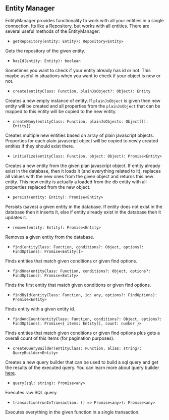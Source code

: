 ## Entity Manager

EntityManager provides functionality to work with all your entities in a single connection.
Its like a Repository, but works with all entities.
There are several useful methods of the EntityManager:

* `getRepository(entity: Entity): Repository<Entity>`

Gets the repository of the given entity.

* `hasId(entity: Entity): boolean`

Sometimes you want to check if your entity already has id or not. This maybe useful in situations when you want to
check if your object is new or not.

* `create(entityClass: Function, plainJsObject?: Object): Entity`

Creates a new empty instance of entity. If `plainJsObject` is given then new entity will be created and all properties
from the `plainJsObject` that can be mapped to this entity will be copied to the new entity.

* `createMany(entityClass: Function, plainJsObjects: Object[]): Entity[]`

Creates multiple new entities based on array of plain javascript objects. Properties for each plain javascript object
will be copied to newly created entities if they should exist there.

* `initialize(entityClass: Function, object: Object): Promise<Entity>`

Creates a new entity from the given plan javascript object. If entity already exist in the database, then
it loads it (and everything related to it), replaces all values with the new ones from the given object
and returns this new entity. This new entity is actually a loaded from the db entity with all properties
replaced from the new object.

* `persist(entity: Entity): Promise<Entity>`

Persists (saves) a given entity in the database. If entity does not exist in the database then it inserts it,
else if entity already exist in the database then it updates it.

* `remove(entity: Entity): Promise<Entity>`

Removes a given entity from the database.

* `find(entityClass: Function, conditions?: Object, options?: FindOptions): Promise<Entity[]>`

Finds entities that match given conditions or given find options.

* `findOne(entityClass: Function, conditions?: Object, options?: FindOptions): Promise<Entity>`

Finds the first entity that match given conditions or given find options.

* `findById(entityClass: Function, id: any, options?: FindOptions): Promise<Entity>`

Finds entity with a given entity id.

* `findAndCount(entityClass: Function, conditions?: Object, options?: FindOptions): Promise<{ items: Entity[], count: number }>`

Finds entities that match given conditions or given find options plus gets a overall count of this items (for
pagination purposes).

* `createQueryBuilder(entityClass: Function, alias: string): QueryBuilder<Entity>`

Creates a new query builder that can be used to build a sql query and get the results of the executed query. You can
learn more about query builder [here](docs/query-builder.md).

* `query(sql: string): Promise<any>`

Executes raw SQL query.

* `transaction(runInTransaction: () => Promise<any>): Promise<any>`

Executes everything in the given function in a single transaction.